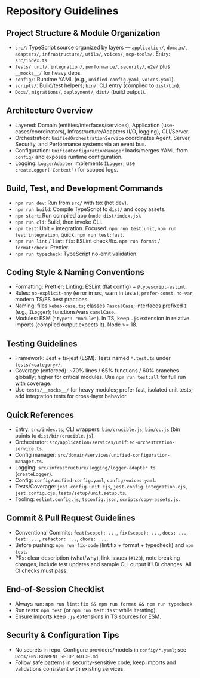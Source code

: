 # Repository Guidelines

## Project Structure & Module Organization
- `src/`: TypeScript source organized by layers — `application/`, `domain/`, `adapters/`, `infrastructure/`, `utils/`, `voices/`, `mcp-tools/`. Entry: `src/index.ts`.
- `tests/`: `unit/`, `integration/`, `performance/`, `security/`, `e2e/` plus `__mocks__/` for heavy deps.
- `config/`: Runtime YAML (e.g., `unified-config.yaml`, `voices.yaml`).
- `scripts/`: Build/test helpers; `bin/`: CLI entry (compiled to `dist/bin`).
- `Docs/`, `migrations/`, `deployment/`, `dist/` (build output).

## Architecture Overview
- Layered: Domain (entities/interfaces/services), Application (use-cases/coordinators), Infrastructure/Adapters (I/O, logging), CLI/Server.
- Orchestration: `UnifiedOrchestrationService` coordinates Agent, Server, Security, and Performance systems via an event bus.
- Configuration: `UnifiedConfigurationManager` loads/merges YAML from `config/` and exposes runtime configuration.
- Logging: `LoggerAdapter` implements `ILogger`; use `createLogger('Context')` for scoped logs.

## Build, Test, and Development Commands
- `npm run dev`: Run from `src/` with tsx (hot dev).
- `npm run build`: Compile TypeScript to `dist/` and copy assets.
- `npm start`: Run compiled app (`node dist/index.js`).
- `npm run cli`: Build, then invoke CLI.
- `npm test`: Unit + integration. Focused: `npm run test:unit`, `npm run test:integration`, quick: `npm run test:fast`.
- `npm run lint` / `lint:fix`: ESLint check/fix. `npm run format` / `format:check`: Prettier.
- `npm run typecheck`: TypeScript no-emit validation.

## Coding Style & Naming Conventions
- Formatting: Prettier; Linting: ESLint (flat config) + `@typescript-eslint`.
- Rules: `no-explicit-any` (error in src, warn in tests), `prefer-const`, `no-var`, modern TS/ES best practices.
- Naming: files `kebab-case.ts`; classes `PascalCase`; interfaces prefixed `I` (e.g., `ILogger`); functions/vars `camelCase`.
- Modules: ESM (`"type": "module"`). In TS, keep `.js` extension in relative imports (compiled output expects it). Node >= 18.

## Testing Guidelines
- Framework: Jest + ts-jest (ESM). Tests named `*.test.ts` under `tests/<category>/`.
- Coverage (enforced): ~70% lines / 65% functions / 60% branches globally; higher for critical modules. Use `npm run test:all` for full run with coverage.
- Use `tests/__mocks__/` for heavy modules; prefer fast, isolated unit tests; add integration tests for cross-layer behavior.

## Quick References
- Entry: `src/index.ts`; CLI wrappers: `bin/crucible.js`, `bin/cc.js` (bin points to `dist/bin/crucible.js`).
- Orchestrator: `src/application/services/unified-orchestration-service.ts`.
- Config manager: `src/domain/services/unified-configuration-manager.ts`.
- Logging: `src/infrastructure/logging/logger-adapter.ts` (`createLogger`).
- Config: `config/unified-config.yaml`, `config/voices.yaml`.
- Tests/Coverage: `jest.config.unit.cjs`, `jest.config.integration.cjs`, `jest.config.cjs`, `tests/setup/unit.setup.ts`.
- Tooling: `eslint.config.js`, `tsconfig.json`, `scripts/copy-assets.js`.

## Commit & Pull Request Guidelines
- Conventional Commits: `feat(scope): ...`, `fix(scope): ...`, `docs: ...`, `test: ...`, `refactor: ...`, `chore: ...`.
- Before pushing: `npm run fix-code` (lint:fix + format + typecheck) and `npm test`.
- PRs: clear description (what/why), link issues (`#123`), note breaking changes, include test updates and sample CLI output if UX changes. All CI checks must pass.

## End-of-Session Checklist
- Always run: `npm run lint:fix && npm run format && npm run typecheck`.
- Run tests: `npm test` (or `npm run test:fast` while iterating).
- Ensure imports keep `.js` extensions in TS sources for ESM.

## Security & Configuration Tips
- No secrets in repo. Configure providers/models in `config/*.yaml`; see `Docs/ENVIRONMENT_SETUP_GUIDE.md`.
- Follow safe patterns in security-sensitive code; keep imports and validations consistent with existing services.
